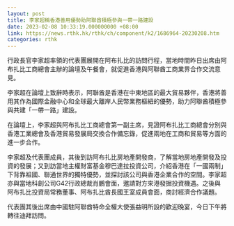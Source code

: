 ```yaml
---
layout: post
title: 李家超稱香港善用優勢助阿聯酋積極參與一帶一路建設
date: 2023-02-08 10:33:19.000000000 +08:00
link: https://news.rthk.hk/rthk/ch/component/k2/1686964-20230208.htm
categories: rthk
---
```


行政長官李家超率領的代表團展開在阿布扎比的訪問行程，當地時間昨日出席由阿布扎比工商總會主辦的論壇及午餐會，就促進香港與阿聯酋工商業界合作交流意見。

李家超在論壇上致辭時表示，阿聯酋是香港在中東地區的最大貿易夥伴，香港將善用其作為國際金融中心和全球最大離岸人民幣業務樞紐的優勢，助力阿聯酋積極參與共建「一帶一路」建設。

在論壇上，李家超與阿布扎比工商總會第一副主席，見證阿布扎比工商總會分別與香港工業總會及香港貿易發展局交換合作備忘錄，促進兩地在工商和貿易等方面的進一步合作。

李家超及代表團成員，其後到訪阿布扎比房地產開發商，了解當地房地產開發及投資的發展；又到訪當地主權財富基金穆巴達拉投資公司，介紹香港在「一國兩制」下背靠祖國、聯通世界的獨特優勢，並探討該公司與香港企業合作的空間。李家超亦與當地科創公司G42行政總裁肖鵬會面，邀請對方來港發掘投資機遇。之後與阿布扎比投資局常務董事、阿布扎比酋長國王室成員會面，商討經濟合作議題。

代表團其後出席由中國駐阿聯酋特命全權大使張益明所設的歡迎晚宴，今日下午將轉往迪拜訪問。
　　

